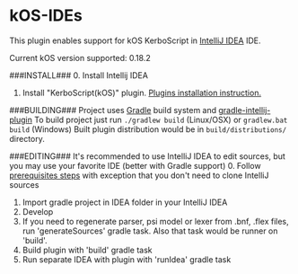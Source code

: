 # kOS-IDEs
This plugin enables support for kOS KerboScript in [IntelliJ IDEA](https://www.jetbrains.com/idea/) IDE.

Current kOS version supported: 0.18.2

###INSTALL###
0. Install Intellij IDEA
1. Install "KerboScript(kOS)" plugin. [Plugins installation instruction.](
https://www.jetbrains.com/idea/help/installing-updating-and-uninstalling-repository-plugins.html)

###BUILDING###
Project uses [Gradle](https://gradle.org/) build system and [gradle-intellij-plugin](https://github.com/jetbrains/gradle-intellij-plugin)
To build project just run `./gradlew build` (Linux/OSX) or `gradlew.bat build` (Windows)
Built plugin distribution would be in `build/distributions/` directory.

###EDITING###
It's recommended to use IntelliJ IDEA to edit sources, but you may use your favorite IDE (better with Gradle support)
0. Follow [prerequisites steps](
http://www.jetbrains.org/intellij/sdk/docs/tutorials/custom_language_support/prerequisites.html)
with exception that you don't need to clone IntelliJ sources
1. Import gradle project in IDEA folder in your IntelliJ IDEA
2. Develop
3. If you need to regenerate parser, psi model or lexer from .bnf, .flex files,
 run 'generateSources' gradle task. Also that task would be runner on 'build'.
4. Build plugin with 'build' gradle task
5. Run separate IDEA with plugin with 'runIdea' gradle task
